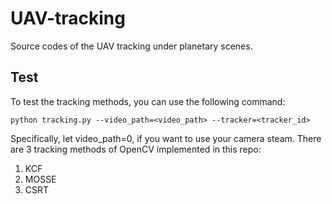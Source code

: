 # UAV-tracking

Source codes of the UAV tracking under planetary scenes.

## Test

To test the tracking methods, you can use the following command:

```
python tracking.py --video_path=<video_path> --tracker=<tracker_id>
```

Specifically, let video_path=0, if you want to use your camera steam. There are 3 tracking methods of OpenCV implemented in this repo:

1. KCF
2. MOSSE
3. CSRT
